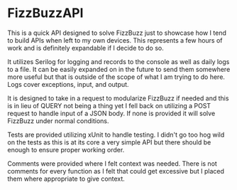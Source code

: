 # FizzBuzzAPI

This is a quick API designed to solve FizzBuzz just to showcase how I tend to build APIs when left to my own devices. This represents a few hours of work and is definitely expandable if I decide to do so.

It utilizes Serilog for logging and records to the console as well as daily logs to a file. It can be easily expanded on in the future to send them somewhere more useful but that is outside of the scope of what I am trying to do here. Logs cover exceptions, input, and output.

It is designed to take in a request to modularize FizzBuzz if needed and this is in lieu of QUERY not being a thing yet I fell back on utilizing a POST request to handle input of a JSON body. If none is provided it will solve FizzBuzz under normal conditions.

Tests are provided utilizing xUnit to handle testing. I didn't go too hog wild on the tests as this is at its core a very simple API but there should be enough to ensure proper working order.

Comments were provided where I felt context was needed. There is not comments for every function as I felt that could get excessive but I placed them where appropriate to give context.
